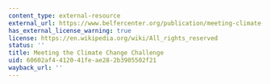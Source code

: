 ```yaml
---
content_type: external-resource
external_url: https://www.belfercenter.org/publication/meeting-climate-change-challenge
has_external_license_warning: true
license: https://en.wikipedia.org/wiki/All_rights_reserved
status: ''
title: Meeting the Climate Change Challenge
uid: 60602af4-4120-41fe-ae28-2b3905502f21
wayback_url: ''
---
```

